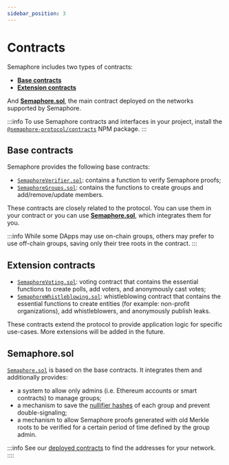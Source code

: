 ```yaml
---
sidebar_position: 3
---
```


# Contracts

Semaphore includes two types of contracts:

-   [**Base contracts**](/technical-reference/contracts#base-contracts)
-   [**Extension contracts**](/technical-reference/contracts#extension-contracts)

And [**Semaphore.sol**](/technical-reference/contracts#semaphoresol), the main contract deployed on the networks supported by Semaphore.

:::info
To use Semaphore contracts and interfaces in your project,
install the [`@semaphore-protocol/contracts`](https://github.com/semaphore-protocol/semaphore/tree/main/packages/contracts) NPM package.
:::

## Base contracts

Semaphore provides the following base contracts:

-   [`SemaphoreVerifier.sol`](https://github.com/semaphore-protocol/semaphore/blob/main/packages/contracts/contracts/base/SemaphoreVerifier.sol): contains a function to verify Semaphore proofs;
-   [`SemaphoreGroups.sol`](https://github.com/semaphore-protocol/semaphore/blob/main/packages/contracts/contracts/base/SemaphoreGroups.sol): contains the functions to create groups and add/remove/update members.

These contracts are closely related to the protocol.
You can use them in your contract or you can use [**Semaphore.sol**](/technical-reference/contracts#semaphoresol), which integrates them for you.

:::info
While some DApps may use on-chain groups, others may prefer to use off-chain groups, saving only their tree roots in the contract.
:::

## Extension contracts

-   [`SemaphoreVoting.sol`](https://github.com/semaphore-protocol/semaphore/blob/main/packages/contracts/contracts/extensions/SemaphoreVoting.sol): voting contract that contains the essential functions to create polls, add voters, and anonymously cast votes;
-   [`SemaphoreWhistleblowing.sol`](https://github.com/semaphore-protocol/semaphore/blob/main/packages/contracts/contracts/extensions/SemaphoreWhistleblowing.sol): whistleblowing contract that contains the essential functions to create entities (for example: non-profit organizations), add whistleblowers, and anonymously publish leaks.

These contracts extend the protocol to provide application logic for specific use-cases.
More extensions will be added in the future.

## Semaphore.sol

[`Semaphore.sol`](https://github.com/semaphore-protocol/semaphore/blob/main/packages/contracts/contracts/Semaphore.sol) is based on the base contracts. It integrates them and additionally provides:

-   a system to allow only admins (i.e. Ethereum accounts or smart contracts) to manage groups;
-   a mechanism to save the [nullifier hashes](/technical-reference/circuits#nullifier-hash) of each group and prevent double-signaling;
-   a mechanism to allow Semaphore proofs generated with old Merkle roots to be verified for a certain period of time defined by the group admin.

:::info
See our [deployed contracts](/deployed-contracts) to find the addresses for your network.
::::
